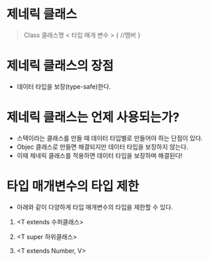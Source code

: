 # 제네릭 클래스
> Class 클래스명 < 타입 매개 변수 > { //멤버 }

# 제네릭 클래스의 장점
+ 데이터 타입을 보장(type-safe)한다.

# 제네릭 클래스는 언제 사용되는가?
+ 스택이라는 클래스를 만들 때 데이터 타입별로 만들어야 하는 단점이 있다.
+ Objec 클래스로 만들면 해결되지만 데이터 타입을 보장하지 않는다.
+ 이때 제네릭 클래스를 적용하면 데이터 타입을 보장하며 해결된다!

# 타입 매개변수의 타입 제한
+ 아래와 같이 다양하게 타입 매개변수의 타입을 제한할 수 있다.

1. <T extends 수퍼클래스>

2. <T super 하위클래스>

3. <T extends Number, V>
